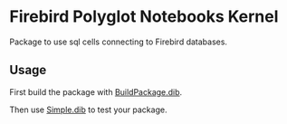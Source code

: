 # Firebird Polyglot Notebooks Kernel

Package to use sql cells connecting to Firebird databases.

## Usage

First build the package with [BuildPackage.dib](./samples/BuildPackage.dib).

Then use [Simple.dib](./samples/Simple.dib) to test your package.
